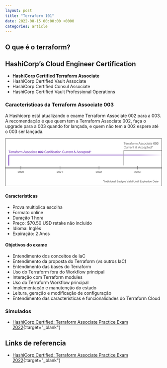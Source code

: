 ```yaml
---
layout: post
title: "Terraform 101"
date: 2022-08-15 00:00:00 +0000
categories: article
---
```


## O que é o terraform?

## HashiCorp’s Cloud Engineer Certification

- **HashiCorp Certified Terraform Associate**
- HashiCorp Certified Vault Associate
- HashiCorp Certified Consul Associate
- HashiCorp Certified Vault Professional Operations

### Caracteristicas da Terraform Associate 003

A Hashicorp está atualizando o exame Terraform Associate 002 para a 003. A recomendação é que quem tem a Terraform Associate 002, faça o upgrade para a 003 quando for lançada, e quem não tem a 002 espere até o 003 ser lançada.

![Timeline dos exames Terraform](/assets/1654637486-terraform-associate-002-vs-003-timeline.png)

#### Caracteristicas

- Prova multiplica escolha
- Formato online
- Duração 1 hora
- Preço: $70.50 USD retake não incluido
- Idioma: Inglês
- Expiração: 2 Anos

#### Objetivos do exame

- Entendimento dos conceitos de IaC
- Entendimento da proposta do Terraform (vs outros IaC)
- Entendimento das bases do Terraform
- Uso do Terraform fora do Workflow principal
- Interação com Terraform modules
- Uso do Terraform Workflow principal
- Implementação e manutenção do estado
- Leitura, geração e modificação de configuração
- Entendimento das características e funcionalidades do Terraform Cloud

### Simulados

- [HashiCorp Certified: Terraform Associate Practice Exam 2022](https://www.udemy.com/course/terraform-associate-practice-exam/){:target="_blank"}

## Links de referencia

- [HashiCorp Certified: Terraform Associate Practice Exam 2022](https://www.udemy.com/course/terraform-associate-practice-exam/){:target="_blank"}
